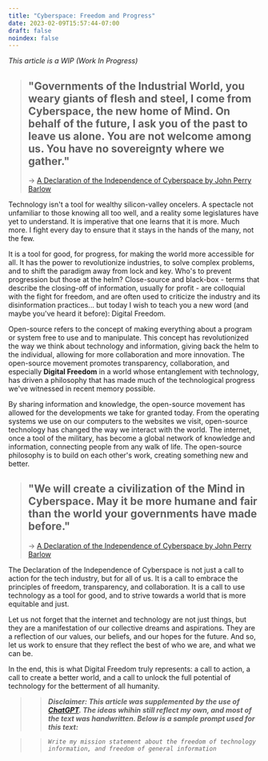 ```yaml
---
title: "Cyberspace: Freedom and Progress"
date: 2023-02-09T15:57:44-07:00
draft: false
noindex: false
---
```


*This article is a WIP (Work In Progress)*

> ## "Governments of the Industrial World, you weary giants of flesh and steel, I come from Cyberspace, the new home of Mind. On behalf of the future, I ask you of the past to leave us alone. You are not welcome among us. You have no sovereignty where we gather."
> -> [A Declaration of the Independence of Cyberspace by John Perry Barlow](https://www.eff.org/cyberspace-independence)

Technology isn't a tool for wealthy silicon-valley oncelers. A spectacle not unfamiliar to those knowing all too well, and a reality some legislatures have yet to understand. It is imperative that one learns that it is more. Much more. I fight every day to ensure that it stays in the hands of the many, not the few.

It is a tool for good, for progress, for making the world more accessible for all. It has the power to revolutionize industries, to solve complex problems, and to shift the paradigm away from lock and key. Who's to prevent progression but those at the helm? Close-source and black-box - terms that describe the closing-off of information, usually for profit - are colloquial with the fight for freedom, and are often used to criticize the industry and its disinformation practices... but today I wish to teach you a new word (and maybe you've heard it before): Digital Freedom.

Open-source refers to the concept of making everything about a program or system free to use and to manipulate. This concept has revolutionized the way we think about technology and information, giving back the helm to the individual, allowing for more collaboration and more innovation. The open-source movement promotes transparency, collaboration, and especially **Digital Freedom** in a world whose entanglement with  technology, has driven a philosophy that has made much of the technological progress we've witnessed in recent memory possible.

By sharing information and knowledge, the open-source movement has allowed for the developments we take for granted today. From the operating systems we use on our computers to the websites we visit, open-source technology has changed the way we interact with the world. The internet, once a tool of the military, has become a global network of knowledge and information, connecting people from any walk of life. The open-source philosophy is to build on each other's work, creating something new and better.
> ## "We will create a civilization of the Mind in Cyberspace. May it be more humane and fair than the world your governments have made before."
> -> [A Declaration of the Independence of Cyberspace by John Perry Barlow](https://www.eff.org/cyberspace-independence)

The Declaration of the Independence of Cyberspace is not just a call to action for the tech industry, but for all of us. It is a call to embrace the principles of freedom, transparency, and collaboration. It is a call to use technology as a tool for good, and to strive towards a world that is more equitable and just.

Let us not forget that the internet and technology are not just things, but they are a manifestation of our collective dreams and aspirations. They are a reflection of our values, our beliefs, and our hopes for the future. And so, let us work to ensure that they reflect the best of who we are, and what we can be.

In the end, this is what Digital Freedom truly represents: a call to action, a call to create a better world, and a call to unlock the full potential of technology for the betterment of all humanity.

>> ***Disclaimer: This article was supplemented by the use of [ChatGPT](https://chat.openai.com/chat). The ideas whihin still reflect my own, and most of the text was handwritten. Below is a sample prompt used for this text:***

>> *`
Write my mission statement about the freedom of technology information, and freedom of general information
`*